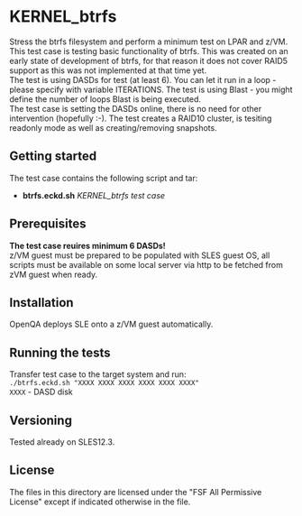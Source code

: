 # KERNEL_btrfs  
Stress the btrfs filesystem and perform a minimum test on LPAR and z/VM.  
This test case is testing basic functionality of btrfs. This was created on an early state of development of btrfs, for that reason it does not cover RAID5 support as this was not implemented at that time yet.  
The test is using DASDs for test (at least 6). You can let it run in a loop - please specify with variable ITERATIONS. The test is using Blast - you might define the number of loops Blast is being executed.  
The test case is setting the DASDs online, there is no need for other intervention (hopefully :-). 
The test creates a RAID10 cluster, is tesiting readonly mode as well as creating/removing snapshots.  


## Getting started  
The test case contains the following script and tar:

- **btrfs.eckd.sh**  *KERNEL_btrfs test case*  

## Prerequisites
**The test case reuires minimum 6 DASDs!**  
z/VM guest must be prepared to be populated with SLES guest OS, all scripts must be available on some local server via http to be fetched from zVM guest when ready. 

## Installation
OpenQA deploys SLE onto a z/VM guest automatically.  

## Running the tests  
Transfer test case to the target system and run:  
`./btrfs.eckd.sh "XXXX XXXX XXXX XXXX XXXX XXXX"`  
`XXXX` - DASD disk

## Versioning
Tested already on SLES12.3.  

## License  
The files in this directory are licensed under the "FSF All Permissive License" except if indicated otherwise in the file.

